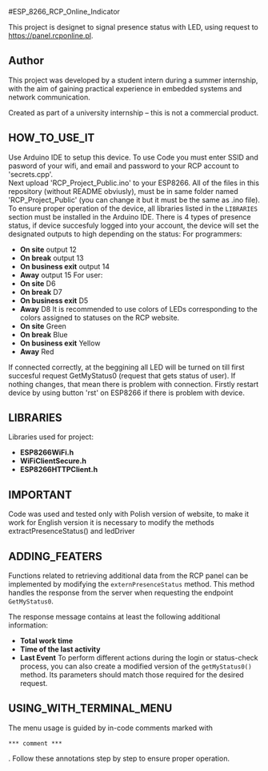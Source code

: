   #ESP_8266_RCP_Online_Indicator 

This project is designet to signal presence status with LED, using request to https://panel.rcponline.pl.

## Author

This project was developed by a student intern during a summer internship, with the aim of gaining practical experience in embedded systems and network communication.

Created as part of a university internship – this is not a commercial product.


## HOW_TO_USE_IT

Use Arduino IDE to setup this device.
To use Code you must enter SSID and pasword of your wifi, and email and password to your RCP account to  'secrets.cpp'.  
Next upload 'RCP_Project_Public.ino' to your ESP8266. All of the files in this repository (without README obviusly), must be in same folder named 'RCP_Project_Public' (you can change it but it must be the same as .ino file). To ensure proper operation of the device, all libraries listed in the `LIBRARIES` section must be installed in the Arduino IDE.
There is 4 types of presence status, if device succesfuly logged into your account, the device will set the designated outputs to high depending on the status:
For programmers: 
- **On site** output 12
- **On break** output 13
- **On business exit** output 14
- **Away** output 15
For user:
- **On site** D6
- **On break** D7
- **On business exit** D5
- **Away** D8
It is recommended to use colors of LEDs corresponding to the colors assigned to statuses on the RCP website.
- **On site** Green
- **On break** Blue
- **On business exit** Yellow
- **Away** Red 

If connected correctly, at the beggining all LED will be turned on till first succesful request GetMyStatus0 (request that gets status of user). If nothing changes, that mean there is problem with connection. Firstly restart device by using button 'rst' on ESP8266 if there is problem with device.
## LIBRARIES

Libraries used for project:

- **ESP8266WiFi.h**
- **WiFiClientSecure.h**
- **ESP8266HTTPClient.h**

## IMPORTANT

Code was used and tested only with Polish version of website, to make it work for English version it is necessary to modify the methods extractPresenceStatus() and ledDriver


## ADDING_FEATERS

Functions related to retrieving additional data from the RCP panel can be implemented by modifying the `externPresenceStatus` method. This method handles the response from the server when requesting the endpoint `GetMyStatus0`.

The response message contains at least the following additional information:
- **Total work time**
- **Time of the last activity**
- **Last Event**
To perform different actions during the login or status-check process, you can also create a modified version of the `getMyStatus0()` method. Its parameters should match those required for the desired request.

## USING_WITH_TERMINAL_MENU

The menu usage is guided by in-code comments marked with <pre> ``` *** comment *** ``` </pre>. Follow these annotations step by step to ensure proper operation.



